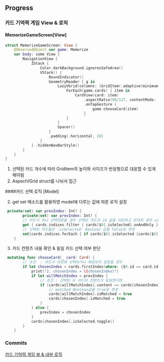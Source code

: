 ## Progress

### 카드 기억력 게임 View & 로직

#### MemorizeGameScreen[View]
```swift
struct MemorizeGameScreen: View {
    @ObservedObject var game: Memorize
    var body: some View {
        NavigationView {
            ZStack {
                Color.darkBackground.ignoresSafeArea()
                VStack() {
                    RoundIndicator()
                    GeometryReader { g in
                        LazyVGrid(columns: [GridItem(.adaptive(minimum: g.size.width * 0.3, maximum: g.size.width * 0.6))]) {
                            ForEach(game.cards) { item in
                                CardView(card: item)
                                    .aspectRatio(98/127, contentMode: .fit)
                                    .onTapGesture {
                                        game.chooseCard(item)
                                    }
                            }
                        }
                        Spacer()
                    }
                    .padding(.horizontal, 20)
                }
            } .hiddenNavBarStyle()
        }
    }
} 
```
1) 선택된 카드 개수에 따라 GridItem의 높이와 사이즈가 반응형으로 대응할 수 있게 해야됨
2) AspectVGrid struct를 나눠서 접근

####카드 선택 로직 [Model]

2) get set 메소드를 활용하영 model에 다루는 값에 따른 로직 설정
```swift 
 private(set) var prevIndex: Int? {
        private(set) var prevIndex: Int? {
        // 카드가 하나 선택되었을 경우 선택된 카드의 id 값을 리턴하고 반대의 경우 nil 값을 리턴
        get { cards.indices.filter { cards[$0].isSelected}.onAndOnly }
        // 선택된 카드들만 'isSelected' Boolean 값을 false로 변경
        set{cards.indices.forEach { if cards[$0].isSelected {cards[$0].isSelected = false}}}
    }
```

3) 카드 컨텐츠 내용 확인 & 동일 카드 선택 여부 판단
```swift
 mutating func chooseCard(_ card: Card) {
        // 조건  : 카드가 이전에 선택되거나 매칭되지 않았을 경우
        if let chosenIndex = cards.firstIndex(where: {$0.id == card.id }) {
            print("2. chosenIndex = \(chosenIndex)")
            if let willMatchIndex = prevIndex {
                // 조건 : 선택된 두 카드의 컨텐츠가 동일한다면
                if (cards[willMatchIndex].content == cards[chosenIndex].content) {
                    // matched Boolean값을 true로 변경
                    cards[willMatchIndex].isMatched = true
                    cards[chosenIndex].isMatched = true
                }
            } else {
                prevIndex = chosenIndex
            }
            cards[chosenIndex].isSelected.toggle()
        }
    } 
```

### Commits
<a href ="https://github.com/Joo-esc/SwiftUi_AlarmApp_Project/commit/94f87d5646cc865f62461dbbc03f2058dbaef9d7">카드 기억력 게임 뷰 & 내부 로직</a>

